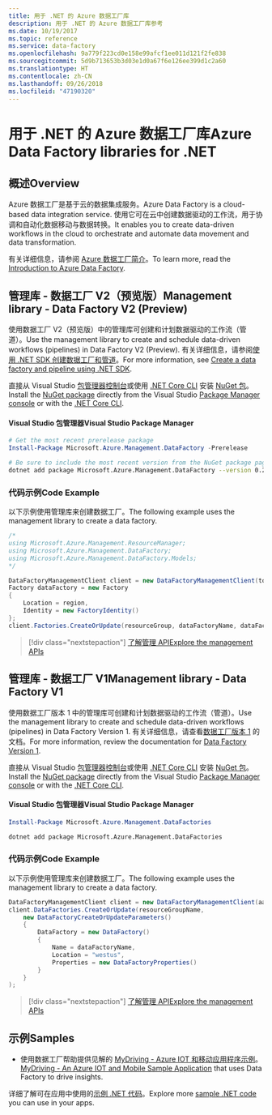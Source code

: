 ```yaml
---
title: 用于 .NET 的 Azure 数据工厂库
description: 用于 .NET 的 Azure 数据工厂库参考
ms.date: 10/19/2017
ms.topic: reference
ms.service: data-factory
ms.openlocfilehash: 9a779f223cd0e158e99afcf1ee011d121f2fe838
ms.sourcegitcommit: 5d9b713653b3d03e1d0a67f6e126ee399d1c2a60
ms.translationtype: HT
ms.contentlocale: zh-CN
ms.lasthandoff: 09/26/2018
ms.locfileid: "47190320"
---
```

# <a name="azure-data-factory-libraries-for-net"></a><span data-ttu-id="de288-103">用于 .NET 的 Azure 数据工厂库</span><span class="sxs-lookup"><span data-stu-id="de288-103">Azure Data Factory libraries for .NET</span></span>

## <a name="overview"></a><span data-ttu-id="de288-104">概述</span><span class="sxs-lookup"><span data-stu-id="de288-104">Overview</span></span>

<span data-ttu-id="de288-105">Azure 数据工厂是基于云的数据集成服务。</span><span class="sxs-lookup"><span data-stu-id="de288-105">Azure Data Factory is a cloud-based data integration service.</span></span> <span data-ttu-id="de288-106">使用它可在云中创建数据驱动的工作流，用于协调和自动化数据移动与数据转换。</span><span class="sxs-lookup"><span data-stu-id="de288-106">It enables you to create data-driven workflows in the cloud to orchestrate and automate data movement and data transformation.</span></span>

<span data-ttu-id="de288-107">有关详细信息，请参阅 [Azure 数据工厂简介](/azure/data-factory/data-factory-introduction)。</span><span class="sxs-lookup"><span data-stu-id="de288-107">To learn more, read the [Introduction to Azure Data Factory](/azure/data-factory/data-factory-introduction).</span></span>

## <a name="management-library---data-factory-v2-preview"></a><span data-ttu-id="de288-108">管理库 - 数据工厂 V2（预览版）</span><span class="sxs-lookup"><span data-stu-id="de288-108">Management library - Data Factory V2 (Preview)</span></span>

<span data-ttu-id="de288-109">使用数据工厂 V2（预览版）中的管理库可创建和计划数据驱动的工作流（管道）。</span><span class="sxs-lookup"><span data-stu-id="de288-109">Use the management library to create and schedule data-driven workflows (pipelines) in Data Factory V2 (Preview).</span></span>  <span data-ttu-id="de288-110">有关详细信息，请参阅[使用 .NET SDK 创建数据工厂和管道](/azure/data-factory/quickstart-create-data-factory-dot-net)。</span><span class="sxs-lookup"><span data-stu-id="de288-110">For more information, see [Create a data factory and pipeline using .NET SDK](/azure/data-factory/quickstart-create-data-factory-dot-net).</span></span>

<span data-ttu-id="de288-111">直接从 Visual Studio [包管理器控制台][PackageManager]或使用 [.NET Core CLI][DotNetCLI] 安装 [NuGet 包](https://www.nuget.org/packages/Microsoft.Azure.Management.DataFactory)。</span><span class="sxs-lookup"><span data-stu-id="de288-111">Install the [NuGet package](https://www.nuget.org/packages/Microsoft.Azure.Management.DataFactory) directly from the Visual Studio [Package Manager console][PackageManager] or with the [.NET Core CLI][DotNetCLI].</span></span>

#### <a name="visual-studio-package-manager"></a><span data-ttu-id="de288-112">Visual Studio 包管理器</span><span class="sxs-lookup"><span data-stu-id="de288-112">Visual Studio Package Manager</span></span>

```powershell
# Get the most recent prerelease package
Install-Package Microsoft.Azure.Management.DataFactory -Prerelease
```

```bash
# Be sure to include the most recent version from the NuGet package page
dotnet add package Microsoft.Azure.Management.DataFactory --version 0.2.0-preview
```

### <a name="code-example"></a><span data-ttu-id="de288-113">代码示例</span><span class="sxs-lookup"><span data-stu-id="de288-113">Code Example</span></span>

<span data-ttu-id="de288-114">以下示例使用管理库来创建数据工厂。</span><span class="sxs-lookup"><span data-stu-id="de288-114">The following example uses the management library to create a data factory.</span></span>

```csharp
/*
using Microsoft.Azure.Management.ResourceManager;
using Microsoft.Azure.Management.DataFactory;
using Microsoft.Azure.Management.DataFactory.Models;
*/

DataFactoryManagementClient client = new DataFactoryManagementClient(tokenCredentials) { SubscriptionId = subscriptionId };
Factory dataFactory = new Factory
{
    Location = region,
    Identity = new FactoryIdentity()
};
client.Factories.CreateOrUpdate(resourceGroup, dataFactoryName, dataFactory);
```

> [!div class="nextstepaction"]
> [<span data-ttu-id="de288-115">了解管理 API</span><span class="sxs-lookup"><span data-stu-id="de288-115">Explore the management APIs</span></span>](/dotnet/api/microsoft.azure.management.datafactory)

## <a name="management-library---data-factory-v1"></a><span data-ttu-id="de288-116">管理库 - 数据工厂 V1</span><span class="sxs-lookup"><span data-stu-id="de288-116">Management library - Data Factory V1</span></span>

<span data-ttu-id="de288-117">使用数据工厂版本 1 中的管理库可创建和计划数据驱动的工作流（管道）。</span><span class="sxs-lookup"><span data-stu-id="de288-117">Use the management library to create and schedule data-driven workflows (pipelines) in Data Factory Version 1.</span></span>  <span data-ttu-id="de288-118">有关详细信息，请查看[数据工厂版本 1](/azure/data-factory/v1/data-factory-introduction) 的文档。</span><span class="sxs-lookup"><span data-stu-id="de288-118">For more information, review the documentation for [Data Factory Version 1](/azure/data-factory/v1/data-factory-introduction).</span></span>

<span data-ttu-id="de288-119">直接从 Visual Studio [包管理器控制台][PackageManager]或使用 [.NET Core CLI][DotNetCLI] 安装 [NuGet 包](https://www.nuget.org/packages/Microsoft.Azure.Management.DataFactories)。</span><span class="sxs-lookup"><span data-stu-id="de288-119">Install the [NuGet package](https://www.nuget.org/packages/Microsoft.Azure.Management.DataFactories) directly from the Visual Studio [Package Manager console][PackageManager] or with the [.NET Core CLI][DotNetCLI].</span></span>

#### <a name="visual-studio-package-manager"></a><span data-ttu-id="de288-120">Visual Studio 包管理器</span><span class="sxs-lookup"><span data-stu-id="de288-120">Visual Studio Package Manager</span></span>

```powershell
Install-Package Microsoft.Azure.Management.DataFactories
```

```bash
dotnet add package Microsoft.Azure.Management.DataFactories
```

### <a name="code-example"></a><span data-ttu-id="de288-121">代码示例</span><span class="sxs-lookup"><span data-stu-id="de288-121">Code Example</span></span>

<span data-ttu-id="de288-122">以下示例使用管理库来创建数据工厂。</span><span class="sxs-lookup"><span data-stu-id="de288-122">The following example uses the management library to create a data factory.</span></span>

```csharp
DataFactoryManagementClient client = new DataFactoryManagementClient(aadTokenCredentials, resourceManagerUri);
client.DataFactories.CreateOrUpdate(resourceGroupName,
    new DataFactoryCreateOrUpdateParameters()
    {
        DataFactory = new DataFactory()
        {
            Name = dataFactoryName,
            Location = "westus",
            Properties = new DataFactoryProperties()
        }
    }
);
```

> [!div class="nextstepaction"]
> [<span data-ttu-id="de288-123">了解管理 API</span><span class="sxs-lookup"><span data-stu-id="de288-123">Explore the management APIs</span></span>](/dotnet/api/overview/azure/datafactories/management)

## <a name="samples"></a><span data-ttu-id="de288-124">示例</span><span class="sxs-lookup"><span data-stu-id="de288-124">Samples</span></span>

* <span data-ttu-id="de288-125">使用数据工厂帮助提供见解的 [MyDriving - Azure IOT 和移动应用程序示例](https://azure.microsoft.com/resources/samples/mydriving/)。</span><span class="sxs-lookup"><span data-stu-id="de288-125">[MyDriving - An Azure IOT and Mobile Sample Application](https://azure.microsoft.com/resources/samples/mydriving/) that uses Data Factory to drive insights.</span></span>

<span data-ttu-id="de288-126">详细了解可在应用中使用的[示例 .NET 代码](https://azure.microsoft.com/resources/samples/?platform=dotnet)。</span><span class="sxs-lookup"><span data-stu-id="de288-126">Explore more [sample .NET code](https://azure.microsoft.com/resources/samples/?platform=dotnet) you can use in your apps.</span></span>

[PackageManager]: https://docs.microsoft.com/nuget/tools/package-manager-console
[DotNetCLI]: https://docs.microsoft.com/dotnet/core/tools/dotnet-add-package
